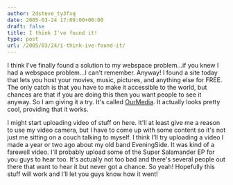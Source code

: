 ```yaml
---
author: 2dsteve_ty3fxq
date: 2005-03-24 17:09:00+00:00
draft: false
title: I think I've found it!
type: post
url: /2005/03/24/i-think-ive-found-it/
---
```


I think I've finally found a solution to my webspace problem...if you knew I had a webspace problem...I can't remember. Anyway! I found a site today that lets you host your movies, music, pictures, and anything else for FREE. The only catch is that you have to make it accessible to the world, but chances are that if you are doing this then you want people to see it anyway. So I am giving it a try. It's called [OurMedia](http://www.ourmedia.org). It actually looks pretty cool, providing that it works.

I might start uploading video of stuff on here. It'll at least give me a reason to use my video camera, but I have to come up with some content so it's not just me sitting on a couch talking to myself. I think I'll try uploading a video I made a year or two ago about my old band EveningSide. It was kind of a farewell video. I'll probably upload some of the Super Salamander EP for you guys to hear too. It's actually not too bad and there's several people out there that want to hear it but never got a chance. So yeah! Hopefully this stuff will work and I'll let you guys know how it went!
